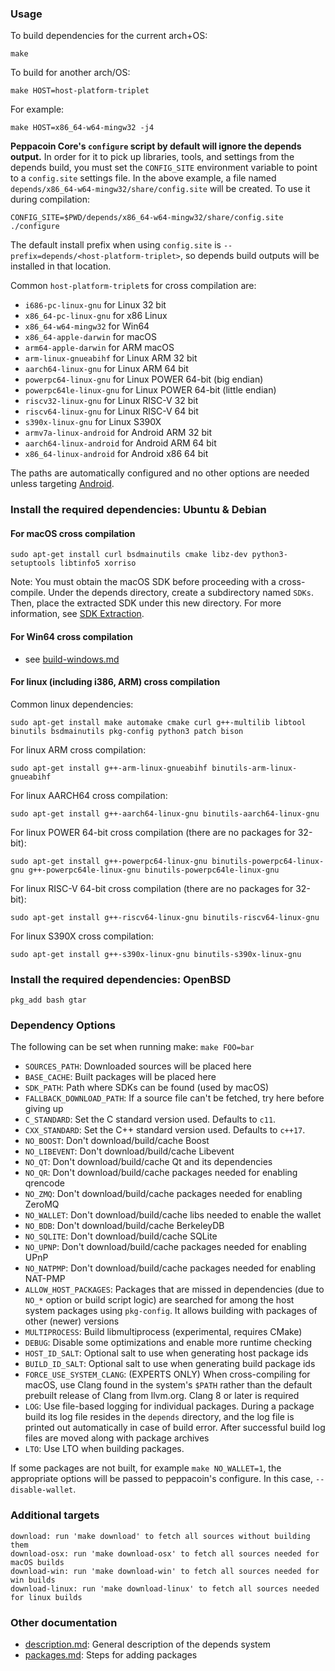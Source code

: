 ### Usage

To build dependencies for the current arch+OS:

    make

To build for another arch/OS:

    make HOST=host-platform-triplet

For example:

    make HOST=x86_64-w64-mingw32 -j4

**Peppacoin Core's `configure` script by default will ignore the depends output.** In
order for it to pick up libraries, tools, and settings from the depends build,
you must set the `CONFIG_SITE` environment variable to point to a `config.site` settings file.
In the above example, a file named `depends/x86_64-w64-mingw32/share/config.site` will be
created. To use it during compilation:

    CONFIG_SITE=$PWD/depends/x86_64-w64-mingw32/share/config.site ./configure

The default install prefix when using `config.site` is `--prefix=depends/<host-platform-triplet>`,
so depends build outputs will be installed in that location.

Common `host-platform-triplet`s for cross compilation are:

- `i686-pc-linux-gnu` for Linux 32 bit
- `x86_64-pc-linux-gnu` for x86 Linux
- `x86_64-w64-mingw32` for Win64
- `x86_64-apple-darwin` for macOS
- `arm64-apple-darwin` for ARM macOS
- `arm-linux-gnueabihf` for Linux ARM 32 bit
- `aarch64-linux-gnu` for Linux ARM 64 bit
- `powerpc64-linux-gnu` for Linux POWER 64-bit (big endian)
- `powerpc64le-linux-gnu` for Linux POWER 64-bit (little endian)
- `riscv32-linux-gnu` for Linux RISC-V 32 bit
- `riscv64-linux-gnu` for Linux RISC-V 64 bit
- `s390x-linux-gnu` for Linux S390X
- `armv7a-linux-android` for Android ARM 32 bit
- `aarch64-linux-android` for Android ARM 64 bit
- `x86_64-linux-android` for Android x86 64 bit

The paths are automatically configured and no other options are needed unless targeting [Android](../doc/build-android.md).

### Install the required dependencies: Ubuntu & Debian

#### For macOS cross compilation

    sudo apt-get install curl bsdmainutils cmake libz-dev python3-setuptools libtinfo5 xorriso

Note: You must obtain the macOS SDK before proceeding with a cross-compile.
Under the depends directory, create a subdirectory named `SDKs`.
Then, place the extracted SDK under this new directory.
For more information, see [SDK Extraction](../contrib/macdeploy/README.md#sdk-extraction).

#### For Win64 cross compilation

- see [build-windows.md](../doc/build-windows.md#cross-compilation-for-ubuntu-and-windows-subsystem-for-linux)

#### For linux (including i386, ARM) cross compilation

Common linux dependencies:

    sudo apt-get install make automake cmake curl g++-multilib libtool binutils bsdmainutils pkg-config python3 patch bison

For linux ARM cross compilation:

    sudo apt-get install g++-arm-linux-gnueabihf binutils-arm-linux-gnueabihf

For linux AARCH64 cross compilation:

    sudo apt-get install g++-aarch64-linux-gnu binutils-aarch64-linux-gnu

For linux POWER 64-bit cross compilation (there are no packages for 32-bit):

    sudo apt-get install g++-powerpc64-linux-gnu binutils-powerpc64-linux-gnu g++-powerpc64le-linux-gnu binutils-powerpc64le-linux-gnu

For linux RISC-V 64-bit cross compilation (there are no packages for 32-bit):

    sudo apt-get install g++-riscv64-linux-gnu binutils-riscv64-linux-gnu

For linux S390X cross compilation:

    sudo apt-get install g++-s390x-linux-gnu binutils-s390x-linux-gnu

### Install the required dependencies: OpenBSD

    pkg_add bash gtar

### Dependency Options

The following can be set when running make: `make FOO=bar`

- `SOURCES_PATH`: Downloaded sources will be placed here
- `BASE_CACHE`: Built packages will be placed here
- `SDK_PATH`: Path where SDKs can be found (used by macOS)
- `FALLBACK_DOWNLOAD_PATH`: If a source file can't be fetched, try here before giving up
- `C_STANDARD`: Set the C standard version used. Defaults to `c11`.
- `CXX_STANDARD`: Set the C++ standard version used. Defaults to `c++17`.
- `NO_BOOST`: Don't download/build/cache Boost
- `NO_LIBEVENT`: Don't download/build/cache Libevent
- `NO_QT`: Don't download/build/cache Qt and its dependencies
- `NO_QR`: Don't download/build/cache packages needed for enabling qrencode
- `NO_ZMQ`: Don't download/build/cache packages needed for enabling ZeroMQ
- `NO_WALLET`: Don't download/build/cache libs needed to enable the wallet
- `NO_BDB`: Don't download/build/cache BerkeleyDB
- `NO_SQLITE`: Don't download/build/cache SQLite
- `NO_UPNP`: Don't download/build/cache packages needed for enabling UPnP
- `NO_NATPMP`: Don't download/build/cache packages needed for enabling NAT-PMP</dd>
- `ALLOW_HOST_PACKAGES`: Packages that are missed in dependencies (due to `NO_*` option or
  build script logic) are searched for among the host system packages using
  `pkg-config`. It allows building with packages of other (newer) versions
- `MULTIPROCESS`: Build libmultiprocess (experimental, requires CMake)
- `DEBUG`: Disable some optimizations and enable more runtime checking
- `HOST_ID_SALT`: Optional salt to use when generating host package ids
- `BUILD_ID_SALT`: Optional salt to use when generating build package ids
- `FORCE_USE_SYSTEM_CLANG`: (EXPERTS ONLY) When cross-compiling for macOS, use Clang found in the
  system's `$PATH` rather than the default prebuilt release of Clang
  from llvm.org. Clang 8 or later is required
- `LOG`: Use file-based logging for individual packages. During a package build its log file
  resides in the `depends` directory, and the log file is printed out automatically in case
  of build error. After successful build log files are moved along with package archives
- `LTO`: Use LTO when building packages.

If some packages are not built, for example `make NO_WALLET=1`, the appropriate
options will be passed to peppacoin's configure. In this case, `--disable-wallet`.

### Additional targets

    download: run 'make download' to fetch all sources without building them
    download-osx: run 'make download-osx' to fetch all sources needed for macOS builds
    download-win: run 'make download-win' to fetch all sources needed for win builds
    download-linux: run 'make download-linux' to fetch all sources needed for linux builds


### Other documentation

- [description.md](description.md): General description of the depends system
- [packages.md](packages.md): Steps for adding packages
